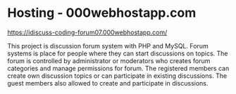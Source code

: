 # Hosting - 000webhostapp.com
https://idiscuss-coding-forum07.000webhostapp.com/

This project is discussion forum system with PHP and MySQL. Forum systems is place for people where they can start discussions on topics.
The forum is controlled by administrator or moderators who creates forum categories and manage permissions for forum. The registered members can create own discussion topics or can participate in existing discussions. The guest members also allowed to create and participate in discussions.
